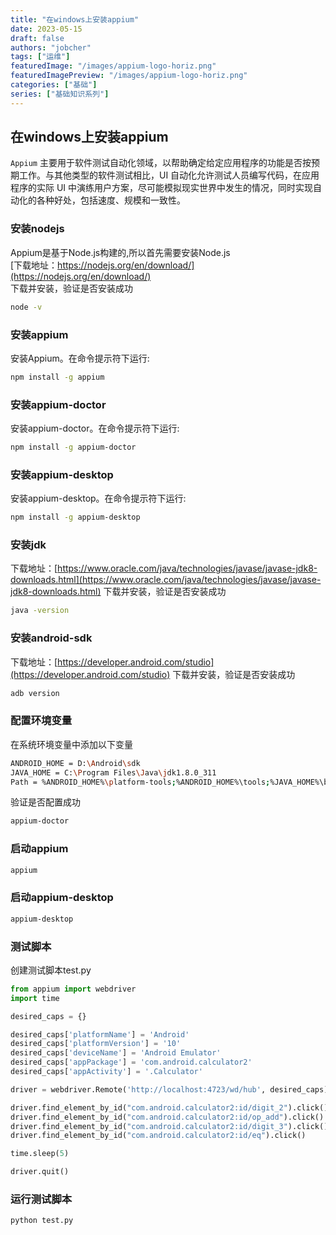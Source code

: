 ```yaml
---
title: "在windows上安装appium"
date: 2023-05-15
draft: false
authors: "jobcher"
tags: ["运维"]
featuredImage: "/images/appium-logo-horiz.png"
featuredImagePreview: "/images/appium-logo-horiz.png"
categories: ["基础"]
series: ["基础知识系列"]
---
```

## 在windows上安装appium
`Appium` 主要用于软件测试自动化领域，以帮助确定给定应用程序的功能是否按预期工作。与其他类型的软件测试相比，UI 自动化允许测试人员编写代码，在应用程序的实际 UI 中演练用户方案，尽可能模拟现实世界中发生的情况，同时实现自动化的各种好处，包括速度、规模和一致性。

### 安装nodejs
Appium是基于Node.js构建的,所以首先需要安装Node.js  
[下载地址：https://nodejs.org/en/download/](https://nodejs.org/en/download/)  
下载并安装，验证是否安装成功  
```sh
node -v
```

### 安装appium
安装Appium。在命令提示符下运行:
```sh
npm install -g appium
```

### 安装appium-doctor
安装appium-doctor。在命令提示符下运行:
```sh
npm install -g appium-doctor
```

### 安装appium-desktop
安装appium-desktop。在命令提示符下运行:
```sh
npm install -g appium-desktop
```

### 安装jdk
下载地址：[https://www.oracle.com/java/technologies/javase/javase-jdk8-downloads.html](https://www.oracle.com/java/technologies/javase/javase-jdk8-downloads.html)
下载并安装，验证是否安装成功
```sh
java -version
```

### 安装android-sdk
下载地址：[https://developer.android.com/studio](https://developer.android.com/studio)
下载并安装，验证是否安装成功
```sh
adb version
```

### 配置环境变量
在系统环境变量中添加以下变量
```sh
ANDROID_HOME = D:\Android\sdk
JAVA_HOME = C:\Program Files\Java\jdk1.8.0_311
Path = %ANDROID_HOME%\platform-tools;%ANDROID_HOME%\tools;%JAVA_HOME%\bin
```
验证是否配置成功
```sh
appium-doctor
```

### 启动appium
```sh
appium
```

### 启动appium-desktop
```sh
appium-desktop
```

### 测试脚本
创建测试脚本test.py
```python
from appium import webdriver
import time

desired_caps = {}

desired_caps['platformName'] = 'Android'
desired_caps['platformVersion'] = '10'
desired_caps['deviceName'] = 'Android Emulator'
desired_caps['appPackage'] = 'com.android.calculator2'
desired_caps['appActivity'] = '.Calculator'

driver = webdriver.Remote('http://localhost:4723/wd/hub', desired_caps)

driver.find_element_by_id("com.android.calculator2:id/digit_2").click()
driver.find_element_by_id("com.android.calculator2:id/op_add").click()
driver.find_element_by_id("com.android.calculator2:id/digit_3").click()
driver.find_element_by_id("com.android.calculator2:id/eq").click()

time.sleep(5)

driver.quit()
```

### 运行测试脚本
```sh
python test.py
```
